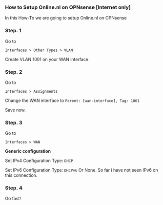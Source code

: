 ### How to Setup Online.nl on OPNsense [Internet only]

In this How-To we are going to setup Online.nl on OPNsense

### Step. 1

Go to

```
Interfaces > Other Types > VLAN
```
Create VLAN 1001 on your WAN interface

### Step. 2
Go to

```
Interfaces > Assignments
```

Change the WAN interface to ```Parent: [wan-interface], Tag: 1001```

Save now.

### Step. 3
Go to

```
Interfaces > WAN
```

**Generic configuration**

Set IPv4 Configuration Type: ```DHCP```

Set IPv6 Configuration Type: ```DHCPv6```
Or None. So far i have not seen IPv6 on this connection.

### Step. 4
Go fast!
